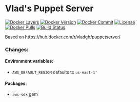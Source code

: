# Vlad's Puppet Server

[![Docker Layers](https://images.microbadger.com/badges/image/vladgh/ps.svg)](http://microbadger.com/images/vladgh/ps)
[![Docker Version](https://images.microbadger.com/badges/version/vladgh/ps.svg)](http://microbadger.com/images/vladgh/ps)
[![Docker Commit](https://images.microbadger.com/badges/commit/vladgh/ps.svg)](http://microbadger.com/images/vladgh/ps)
[![License](https://images.microbadger.com/badges/license/vladgh/ps.svg)](http://microbadger.com/images/vladgh/ps)
[![Docker Pulls](https://img.shields.io/docker/pulls/vladgh/ps.svg)](https://hub.docker.com/r/vladgh/ps)
[![Build Status](https://travis-ci.org/vghn/docker_images.svg?branch=master)](https://travis-ci.org/vghn/docker_images)

Based on https://hub.docker.com/r/vladgh/puppetserver/

### Changes:

#### Environment variables:
- `AWS_DEFAULT_REGION` defaults to `us-east-1'`

#### Packages:
- `aws-sdk` gem
